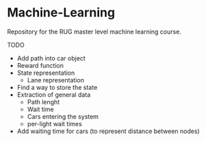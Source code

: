 # Machine-Learning
Repository for the RUG master level machine learning course.

TODO
 - Add path into car object
 - Reward function
 - State representation
   - Lane representation
 - Find a way to store the state
 - Extraction of general data
   - Path lenght
   - Wait time
   - Cars entering the system
   - per-light wait times
 - Add waiting time for cars (to represent distance between nodes)


